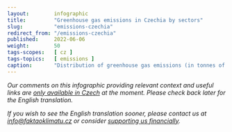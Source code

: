 ```yaml
---
layout:        infographic
title:         "Greenhouse gas emissions in Czechia by sectors"
slug:          "emissions-czechia"
redirect_from: "/emissions-czechia"
published:     2022-06-06
weight:        50
tags-scopes:   [ cz ]
tags-topics:   [ emissions ]
caption:       "Distribution of greenhouse gas emissions (in tonnes of CO2 equivalent) in Czechia per year and sector. In 2018, the country's total annual emissions were 129.39 million tonnes, which was 12.19t CO2eq per capita."
---
```


_Our comments on this infographic providing relevant context and useful links are [only available in Czech](https://faktaoklimatu.cz/infografiky/emise-cr-detail) at the moment. Please check back later for the English translation._

_If you wish to see the English translation sooner, please contact us at [info@faktaoklimatu.cz](mailto:info@faktaoklimatu.cz) or consider [supporting us financially](https://www.darujme.cz/projekt/1203742)._
